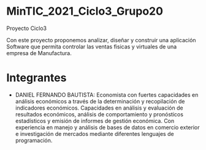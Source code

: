 # MinTIC_2021_Ciclo3_Grupo20
Proyecto Ciclo3

Con este proyecto proponemos analizar, diseñar y construir una aplicación Software que permita controlar las ventas fisicas y virtuales de una empresa de Manufactura.

# Integrantes
 - DANIEL FERNANDO BAUTISTA: Economista con fuertes
capacidades en análisis económicos a
través de la determinación y recopilación de
indicadores económicos. Capacidades en
análisis y evaluación de resultados
económicos, análisis de comportamiento y
pronósticos estadísticos y emisión de
informes de gestión económica. Con
experiencia en manejo y análisis de bases
de datos en comercio exterior e
investigación de mercados mediante
diferentes lenguajes de programación.


